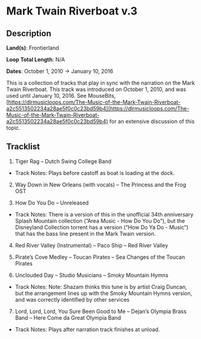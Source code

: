 # Mark Twain Riverboat v.3

## Description

**Land(s)**: Frontierland

**Loop Total Length**: N/A

**Dates**: October 1, 2010 → January 10, 2016

This is a collection of tracks that play in sync with the narration on the Mark Twain Riverboat. This track was introduced on October 1, 2010, and was used until January 10, 2016. See MouseBits, [https://dlrmusicloops.com/The-Music-of-the-Mark-Twain-Riverboat-a2c5513502234a28ae5f0c0c23bd59b4](https://dlrmusicloops.com/The-Music-of-the-Mark-Twain-Riverboat-a2c5513502234a28ae5f0c0c23bd59b4) for an extensive discussion of this topic.

## Tracklist

1. Tiger Rag – Dutch Swing College Band
- Track Notes: Plays before castoff as boat is loading at the dock.

2. Way Down in New Orleans (with vocals) – The Princess and the Frog OST


3. How Do You Do – Unreleased
- Track Notes: There is a version of this in the unofficial 34th anniversary Splash Mountain collection (”Area Music - How Do You Do”), but the Disneyland Collection torrent has a version (“How Do Ya Do - Music”) that has the bass line present in the Mark Twain version.

4. Red River Valley (Instrumental) – Paco Ship – Red River Valley


5. Pirate’s Cove Medley – Toucan Pirates – Sea Changes of the Toucan Pirates


6. Unclouded Day – Studio Musicians – Smoky Mountain Hymns
- Track Notes: Note: Shazam thinks this tune is by artist Craig Duncan, but the arrangement lines up with the Smoky Mountain Hymns version, and was correctly identified by other services

7. Lord, Lord, Lord, You Sure Been Good to Me – Dejan’s Olympia Brass Band – Here Come da Great Olympia Band
- Track Notes: Plays after narration track finishes at unload.
